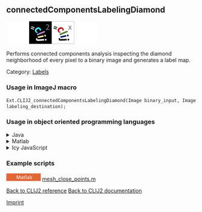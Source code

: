 ## connectedComponentsLabelingDiamond
<img src="images/mini_empty_logo.png"/><img src="images/mini_clij2_logo.png"/><img src="images/mini_clijx_logo.png"/><img src="images/mini_empty_logo.png"/>

Performs connected components analysis inspecting the diamond neighborhood of every pixel to a binary image and generates a label map.

Category: [Labels](https://clij.github.io/clij2-docs/reference__label)

### Usage in ImageJ macro
```
Ext.CLIJ2_connectedComponentsLabelingDiamond(Image binary_input, Image labeling_destination);
```


### Usage in object oriented programming languages



<details>

<summary>
Java
</summary>
<pre class="highlight">// init CLIJ and GPU
import net.haesleinhuepf.clij2.CLIJ2;
import net.haesleinhuepf.clij.clearcl.ClearCLBuffer;
CLIJ2 clij2 = CLIJ2.getInstance();

// get input parameters
ClearCLBuffer binary_input = clij2.push(binary_inputImagePlus);
labeling_destination = clij2.create(binary_input);
</pre>

<pre class="highlight">
// Execute operation on GPU
clij2.connectedComponentsLabelingDiamond(binary_input, labeling_destination);
</pre>

<pre class="highlight">
// show result
labeling_destinationImagePlus = clij2.pull(labeling_destination);
labeling_destinationImagePlus.show();

// cleanup memory on GPU
clij2.release(binary_input);
clij2.release(labeling_destination);
</pre>

</details>



<details>

<summary>
Matlab
</summary>
<pre class="highlight">% init CLIJ and GPU
clij2 = init_clatlab();

% get input parameters
binary_input = clij2.pushMat(binary_input_matrix);
labeling_destination = clij2.create(binary_input);
</pre>

<pre class="highlight">
% Execute operation on GPU
clij2.connectedComponentsLabelingDiamond(binary_input, labeling_destination);
</pre>

<pre class="highlight">
% show result
labeling_destination = clij2.pullMat(labeling_destination)

% cleanup memory on GPU
clij2.release(binary_input);
clij2.release(labeling_destination);
</pre>

</details>



<details>

<summary>
Icy JavaScript
</summary>
<pre class="highlight">// init CLIJ and GPU
importClass(net.haesleinhuepf.clicy.CLICY);
importClass(Packages.icy.main.Icy);

clij2 = CLICY.getInstance();

// get input parameters
binary_input_sequence = getSequence();
binary_input = clij2.pushSequence(binary_input_sequence);
labeling_destination = clij2.create(binary_input);
</pre>

<pre class="highlight">
// Execute operation on GPU
clij2.connectedComponentsLabelingDiamond(binary_input, labeling_destination);
</pre>

<pre class="highlight">
// show result
labeling_destination_sequence = clij2.pullSequence(labeling_destination)
Icy.addSequence(labeling_destination_sequence);
// cleanup memory on GPU
clij2.release(binary_input);
clij2.release(labeling_destination);
</pre>

</details>





### Example scripts
<a href="https://github.com/clij/clatlab/blob/master/src/main/matlab/mesh_close_points.m"><img src="images/language_matlab.png" height="20"/></a> [mesh_close_points.m](https://github.com/clij/clatlab/blob/master/src/main/matlab/mesh_close_points.m)  


[Back to CLIJ2 reference](https://clij.github.io/clij2-docs/reference)
[Back to CLIJ2 documentation](https://clij.github.io/clij2-docs)

[Imprint](https://clij.github.io/imprint)
